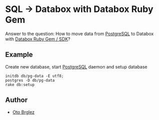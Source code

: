 # SQL → Databox with Databox Ruby Gem

Answer to the question: How to move data from [PostgreSQL](http://www.postgresql.org/) to Databox with [Databox Ruby Gem / SDK](https://github.com/databox/databox-ruby)?

## Example

Create new database, start [PostgreSQL](http://www.postgresql.org/) daemon and setup database
```
initdb db/pg-data -E utf8;
postgres -D db/pg-data
rake db:setup
```

## Author
- [Oto Brglez](https://github.com/otobrglez)




